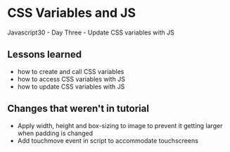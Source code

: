 # CSS Variables and JS
Javascript30 - Day Three - Update CSS variables with JS

## Lessons learned 
- how to create and call CSS variables
- how to access CSS variables with JS
- how to update CSS variables with JS

## Changes that weren't in tutorial
- Apply width, height and box-sizing to image to prevent it getting larger when padding is changed
- Add touchmove event in script to accommodate touchscreens
